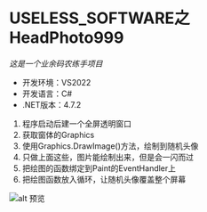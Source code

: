 # USELESS_SOFTWARE之HeadPhoto999

*这是一个业余码农练手项目*

* 开发环境：VS2022  
* 开发语言：C#  
* .NET版本：4.7.2 

1. 程序启动后建一个全屏透明窗口
2. 获取窗体的Graphics
3. 使用Graphics.DrawImage()方法，绘制到随机头像
4. 只做上面这些，图片能绘制出来，但是会一闪而过
5. 把绘图的函数绑定到Paint的EventHandler上
6. 把绘图函数放入循环，让随机头像覆盖整个屏幕

![alt 预览](https://github.com/scorseven/md_Images/blob/main/HeadPhoto999%20Beta.png)
